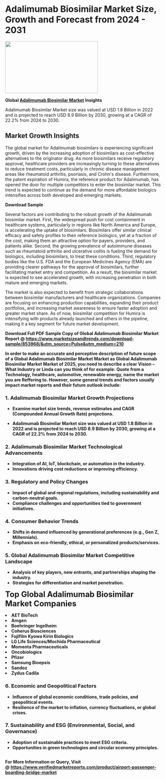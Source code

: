 <H1>Adalimumab Biosimilar Market Size, Growth and Forecast from 2024 - 2031</H1><img class="aligncenter size-medium wp-image-584254" src="https://thirdeyenews.in/wp-content/uploads/2024/09/Global-Market-Research-300x168.jpeg" alt="" width="300" height="168" /><p><strong>Global&nbsp;<a href="https://www.marketsizeandtrends.com/download-sample/853968/&amp;utm_source=Pulse&amp;utm_medium=210">Adalimumab Biosimilar Market</a> Insights</strong></p><p>Adalimumab Biosimilar Market size was valued at USD 1.8 Billion in 2022 and is projected to reach USD 8.9 Billion by 2030, growing at a CAGR of 22.2% from 2024 to 2030.</p><p><h2>Market Growth Insights</h2> <p>The global market for Adalimumab biosimilars is experiencing significant growth, driven by the increasing adoption of biosimilars as cost-effective alternatives to the originator drug. As more biosimilars receive regulatory approval, healthcare providers are increasingly turning to these alternatives to reduce treatment costs, particularly in chronic disease management areas like rheumatoid arthritis, psoriasis, and Crohn's disease. Furthermore, the patent expiration of Humira, the reference product for Adalimumab, has opened the door for multiple competitors to enter the biosimilar market. This trend is expected to continue as the demand for more affordable biologics intensifies across both developed and emerging markets.</p> <p><strong>Download Sample</strong></p> <p>Several factors are contributing to the robust growth of the Adalimumab biosimilar market. First, the widespread push for cost containment in healthcare systems, particularly in regions like North America and Europe, is accelerating the uptake of biosimilars. Biosimilars offer similar clinical efficacy and safety profiles to their reference biologics, yet at a fraction of the cost, making them an attractive option for payers, providers, and patients alike. Second, the growing prevalence of autoimmune diseases such as rheumatoid arthritis and ulcerative colitis is fueling the demand for biologics, including biosimilars, to treat these conditions. Third, regulatory bodies like the U.S. FDA and the European Medicines Agency (EMA) are providing clearer pathways for the approval of biosimilars, further facilitating market entry and competition. As a result, the biosimilar market is expected to see accelerated growth, with increasing penetration in both mature and emerging markets.</p> <p>The market is also expected to benefit from strategic collaborations between biosimilar manufacturers and healthcare organizations. Companies are focusing on enhancing production capabilities, expanding their product portfolios, and increasing market awareness to ensure faster adoption and greater market share. As of now, biosimilar competition for Humira is intensifying with products already launched and others in the pipeline, making it a key segment for future market development.</p> <p><strong></p><p><span class=""><strong>Download Full PDF Sample Copy of Global Adalimumab Biosimilar Market Report</strong> @ <a href="https://www.marketsizeandtrends.com/download-sample/853968/&amp;utm_source=Pulse&amp;utm_medium=210" target="_blank">https://www.marketsizeandtrends.com/download-sample/853968/&amp;utm_source=Pulse&amp;utm_medium=210</a></span></p><p>In order to make an accurate and perceptive description of future scope of a Global&nbsp;Adalimumab Biosimilar Market Market as Global&nbsp;Adalimumab Biosimilar Market Market of 2025, you need to describe a clear Vision &ndash; What Industry or Linda can you think of for example: Quote from a Technology, healthcare, automotive, renewable energy, name the market you are Reffering to. However, some general trends and factors usually impact market reports and their future outlook include:</p><h3>1.&nbsp;<strong>Adalimumab Biosimilar Market Growth Projections</strong></h3><ul><li>Examine market size trends, revenue estimates and CAGR (Compounded Annual Growth Rate) projections.</li><li><p>Adalimumab Biosimilar Market size was valued at USD 1.8 Billion in 2022 and is projected to reach USD 8.9 Billion by 2030, growing at a CAGR of 22.2% from 2024 to 2030.</p></li></ul><h3>2.&nbsp;<strong>Adalimumab Biosimilar Market Technological Advancements</strong></h3><ul><li>Integration of AI, IoT, blockchain, or automation in the industry.</li><li>Innovations driving cost reductions or improving efficiency.</li></ul><h3>3.&nbsp;<strong>Regulatory and Policy Changes</strong></h3><ul><li>Impact of global and regional regulations, including sustainability and carbon-neutral goals.</li><li>Compliance challenges and opportunities tied to government initiatives.</li></ul><h3>4.&nbsp;<strong>Consumer Behavior Trends</strong></h3><ul><li>Shifts in demand influenced by generational preferences (e.g., Gen Z, Millennials).</li><li>Emphasis on eco-friendly, ethical, or personalized products/services.</li></ul><h3>5.&nbsp;<strong>Global Adalimumab Biosimilar Market Competitive Landscape</strong></h3><ul><li>Analysis of key players, new entrants, and partnerships shaping the industry.</li><li>Strategies for differentiation and market penetration.</li></ul><p data-pm-slice="1 1 []"><span style="color: inherit; font-family: inherit; font-size: 25px;">Top Global Adalimumab Biosimilar Market Companies</span></p><div class="" data-test-id=""><p><li> AET BioTech</li><li> Amgen</li><li> Boehringer Ingelheim</li><li> Coherus Biosciences</li><li> Fujifilm Kyowa Kirin Biologics</li><li> LG Life Sciences/Mochida Pharmaceutical</li><li> Momenta Pharmaceuticals</li><li> Oncobiologics</li><li> Pfizer</li><li> Samsung Bioepsis</li><li> Sandoz</li><li> Zydus Cadila</li></p></div><h3>6.&nbsp;<strong>Economic and Geopolitical Factors</strong></h3><ul><li>Influence of global economic conditions, trade policies, and geopolitical events.</li><li>Resilience of the market to inflation, currency fluctuations, or global crises.</li></ul><h3>7.&nbsp;<strong>Sustainability and ESG (Environmental, Social, and Governance)</strong></h3><ul><li>Adoption of sustainable practices to meet ESG criteria.</li><li>Opportunities in green technologies and circular economy principles.</li></ul><h2><strong style="font-size: 14px;">For More Information or Query, Visit @&nbsp;</strong><a style="background-color: #ffffff; font-size: 14px;" href="https://www.marketsizeandtrends.com/report/adalimumab-biosimilar-market/" target="_blank">https://www.verifiedmarketreports.com/product/airport-passenger-boarding-bridge-market</a></h2>
